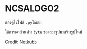 # NCSALOGO2

ลองดูในไฟล์ `.py`ได้เลย

ใช้การเอาส่วนต่าง `byte` ของสองรูปมาสร้างรูปใหม่

Credit: [Netkubb](https://github.com/Netkubb)
